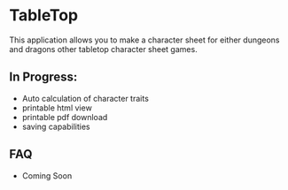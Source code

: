 # TableTop

This application allows you to make a character sheet for either dungeons and dragons other tabletop character sheet games. 

## In Progress:
- Auto calculation of character traits
- printable html view
- printable pdf download
- saving capabilities

## FAQ 
- Coming Soon
